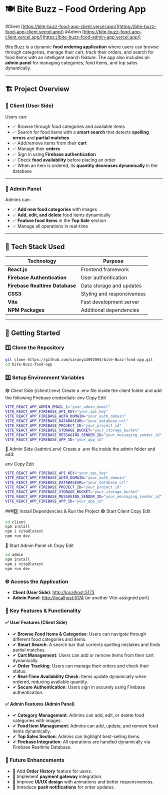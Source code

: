 # 🍽️ Bite Buzz – Food Ordering App 
#Client [https://bite-buzz-food-app-client.vercel.app/](https://bite-buzz-food-app-client.vercel.app/)
#Admin  [https://bite-buzz-food-app-client.vercel.app/](https://bite-buzz-food-admin-app.vercel.app/)

Bite Buzz is a dynamic **food ordering application** where users can browse through categories, manage their cart, track their orders, and search for food items with an intelligent search feature. The app also includes an **admin panel** for managing categories, food items, and top sales dynamically.  

---

## 🏗️ Project Overview  

### 🔹 Client (User Side)  

Users can:  
- ✅ Browse through food categories and available items  
- ✅ Search for food items with a **smart search** that detects **spelling errors** and **partial matches**  
- ✅ Add/remove items from their **cart**  
- ✅ Manage their **orders**  
- ✅ Sign in using **Firebase authentication**  
- ✅ Check **food availability** before placing an order  
- ✅ When an item is ordered, its **quantity decreases dynamically** in the database  

---

### 🔹 Admin Panel  

Admins can:  
- ✅ **Add new food categories** with images  
- ✅ **Add, edit, and delete** food items dynamically  
- ✅ **Feature food items** in the **Top Sale** section  
- ✅ Manage all operations in real-time  

---

## 🔧 Tech Stack Used  

| **Technology** | **Purpose** |
|---------------|------------|
| **React.js** | Frontend framework |
| **Firebase Authentication** | User authentication |
| **Firebase Realtime Database** | Data storage and updates |
| **CSS3** | Styling and responsiveness |
| **Vite** | Fast development server |
| **NPM Packages** | Additional dependencies |

---

## 🚀 Getting Started  

### 1️⃣ Clone the Repository  
```sh
git clone https://github.com/saranya3092004/bite-Buzz-food-app.git
cd bite-Buzz-food-app
```

### 2️⃣ Setup Environment Variables
🟢 Client Side (/client/.env)
Create a .env file inside the client folder and add the following Firebase credentials:
env
Copy
Edit
```sh
VITE_REACT_APP_ADMIN_EMAIL_1="your_admin_email"
VITE_REACT_APP_FIREBASE_API_KEY="your_api_key"
VITE_REACT_APP_FIREBASE_AUTH_DOMAIN="your_auth_domain"
VITE_REACT_APP_FIREBASE_DATABASEURL="your_database_url"
VITE_REACT_APP_FIREBASE_PROJECT_ID="your_project_id"
VITE_REACT_APP_FIREBASE_STORAGE_BUCKET="your_storage_bucket"
VITE_REACT_APP_FIREBASE_MESSAGING_SENDER_ID="your_messaging_sender_id"
VITE_REACT_APP_FIREBASE_APP_ID="your_app_id"
```
🔵 Admin Side (/admin/.env)
Create a .env file inside the admin folder and add:

env
Copy
Edit
```sh
VITE_REACT_APP_FIREBASE_API_KEY="your_api_key"
VITE_REACT_APP_FIREBASE_AUTH_DOMAIN="your_auth_domain"
VITE_REACT_APP_FIREBASE_DATABASEURL="your_database_url"
VITE_REACT_APP_FIREBASE_PROJECT_ID="your_project_id"
VITE_REACT_APP_FIREBASE_STORAGE_BUCKET="your_storage_bucket"
VITE_REACT_APP_FIREBASE_MESSAGING_SENDER_ID="your_messaging_sender_id"
VITE_REACT_APP_FIREBASE_APP_ID="your_app_id"
```
###3️⃣ Install Dependencies & Run the Project
🟢 Start Client
Copy
Edit
```sh
cd client
npm install
npm i vite@latest
npm run dev
```
🔵 Start Admin Panel
sh
Copy
Edit
```sh
cd admin
npm install
npm i vite@latest
npm run dev
```

### 🌐 Access the Application

- **Client (User Side)**: [http://localhost:5173](http://localhost:5173)  
- **Admin Panel**: [http://localhost:5174](http://localhost:5174) (or another Vite-assigned port)

### 📌 Key Features & Functionality

#### ✅ User Features (Client Side)
- ✔ **Browse Food Items & Categories**: Users can navigate through different food categories and items.
- ✔ **Smart Search**: A search bar that corrects spelling mistakes and finds partial matches.
- ✔ **Cart Management**: Users can add or remove items from their cart dynamically.
- ✔ **Order Tracking**: Users can manage their orders and check their status.
- ✔ **Real-Time Availability Check**: Items update dynamically when ordered, reducing available quantity.
- ✔ **Secure Authentication**: Users sign in securely using Firebase authentication.

#### ✅ Admin Features (Admin Panel)
- ✔ **Category Management**: Admins can add, edit, or delete food categories with images.
- ✔ **Food Item Management**: Admins can add, update, and remove food items dynamically.
- ✔ **Top Sales Section**: Admins can highlight best-selling items.
- ✔ **Firebase Integration**: All operations are handled dynamically via Firebase Realtime Database.

### 🎯 Future Enhancements
- 🔹 Add **Order History** feature for users.
- 🔹 Implement **payment gateway** integration.
- 🔹 Improve **UI/UX design** with animations and better responsiveness.
- 🔹 Introduce **push notifications** for order updates.






